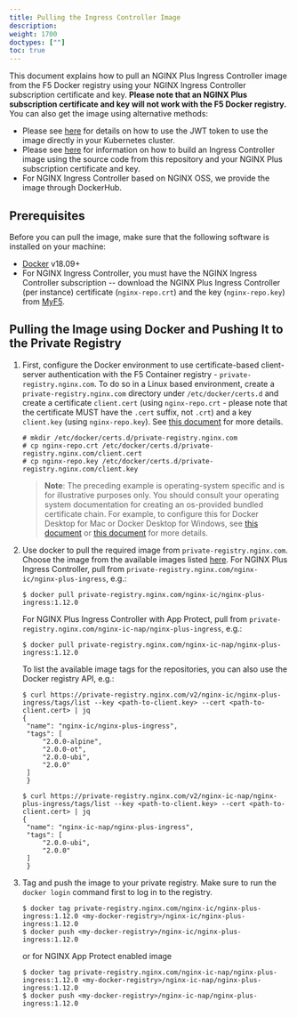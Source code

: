 ```yaml
---
title: Pulling the Ingress Controller Image
description: 
weight: 1700
doctypes: [""]
toc: true
---
```


This document explains how to pull an NGINX Plus Ingress Controller image from the F5 Docker registry using your NGINX Ingress Controller subscription certificate and key. **Please note that an NGINX Plus subscription certificate and key will not work with the F5 Docker registry.** You can also get the image using alternative methods:

* Please see [here](/nginx-ingress-controller/installation/using-the-jwt-token-docker-secret) for details on how to use the JWT token to use the image directly in your Kubernetes cluster.
* Please see [here](/nginx-ingress-controller/installation/building-ingress-controller-image) for information on how to build an Ingress Controller image using the source code from this repository and your NGINX Plus subscription certificate and key.
* For NGINX Ingress Controller based on NGINX OSS, we provide the image through DockerHub.

## Prerequisites

Before you can pull the image, make sure that the following software is installed on your machine:
* [Docker](https://www.docker.com/products/docker) v18.09+
* For NGINX Ingress Controller, you must have the NGINX Ingress Controller subscription -- download the NGINX Plus Ingress Controller (per instance) certificate (`nginx-repo.crt`) and the key (`nginx-repo.key`) from [MyF5](https://myf5.com).

## Pulling the Image using Docker and Pushing It to the Private Registry

1. First, configure the Docker environment to use certificate-based client-server authentication with the F5 Container registry - `private-registry.nginx.com`. 
   To do so in a Linux based environment, create a `private-registry.nginx.com` directory under `/etc/docker/certs.d` and create a certificate `client.cert` (using `nginx-repo.crt` - please note that the certificate MUST have the `.cert` suffix, not `.crt`) and a key `client.key` (using `nginx-repo.key`). See [this document](https://docs.docker.com/engine/security/certificates/) for more details.

   ```
   # mkdir /etc/docker/certs.d/private-registry.nginx.com
   # cp nginx-repo.crt /etc/docker/certs.d/private-registry.nginx.com/client.cert
   # cp nginx-repo.key /etc/docker/certs.d/private-registry.nginx.com/client.key
   ```

    > **Note**: The preceding example is operating-system specific and is for illustrative purposes only. You should consult your operating system documentation for creating an os-provided bundled certificate chain. For example, to configure this for Docker Desktop for Mac or Docker Desktop for Windows, see [this document](https://docs.docker.com/docker-for-mac/#add-client-certificates) or [this document](https://docs.docker.com/docker-for-windows/#how-do-i-add-client-certificates) for more details.

2. Use docker to pull the required image from `private-registry.nginx.com`. Choose the image from the available images listed [here](nginx-ingress-controller/technical-specifications/#images-with-nginx-plus).
   For NGINX Plus Ingress Controller, pull from `private-registry.nginx.com/nginx-ic/nginx-plus-ingress`, e.g.:
   ```
   $ docker pull private-registry.nginx.com/nginx-ic/nginx-plus-ingress:1.12.0
   ```

   For NGINX Plus Ingress Controller with App Protect, pull from `private-registry.nginx.com/nginx-ic-nap/nginx-plus-ingress`, e.g.:
   ```
   $ docker pull private-registry.nginx.com/nginx-ic-nap/nginx-plus-ingress:1.12.0
   ```
   
   To list the available image tags for the repositories, you can also use the Docker registry API, e.g.:
   ```
   $ curl https://private-registry.nginx.com/v2/nginx-ic/nginx-plus-ingress/tags/list --key <path-to-client.key> --cert <path-to-client.cert> | jq
   {
    "name": "nginx-ic/nginx-plus-ingress",
    "tags": [
        "2.0.0-alpine",
        "2.0.0-ot",
        "2.0.0-ubi",
        "2.0.0"
    ]
    }

   $ curl https://private-registry.nginx.com/v2/nginx-ic-nap/nginx-plus-ingress/tags/list --key <path-to-client.key> --cert <path-to-client.cert> | jq
   {
    "name": "nginx-ic-nap/nginx-plus-ingress",
    "tags": [
        "2.0.0-ubi",
        "2.0.0"
    ]
    }
   ```

3. Tag and push the image to your private registry.
   Make sure to run the `docker login` command first to log in to the registry.
   ```
   $ docker tag private-registry.nginx.com/nginx-ic/nginx-plus-ingress:1.12.0 <my-docker-registry>/nginx-ic/nginx-plus-ingress:1.12.0
   $ docker push <my-docker-registry>/nginx-ic/nginx-plus-ingress:1.12.0
   ```
   
   or for NGINX App Protect enabled image
   ```
   $ docker tag private-registry.nginx.com/nginx-ic-nap/nginx-plus-ingress:1.12.0 <my-docker-registry>/nginx-ic-nap/nginx-plus-ingress:1.12.0
   $ docker push <my-docker-registry>/nginx-ic-nap/nginx-plus-ingress:1.12.0
   ```
